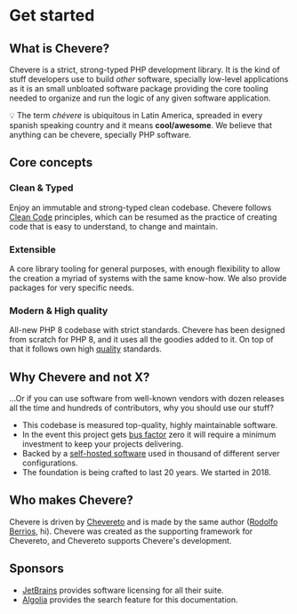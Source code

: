 # Get started

## What is Chevere?

Chevere is a strict, strong-typed PHP development library. It is the kind of stuff developers use to build *other* software, specially low-level applications as it is an small unbloated software package providing the core tooling needed to organize and run the logic of any given software application.

💡 The term *chévere* is ubiquitous in Latin America, spreaded in every spanish speaking country and it means **cool/awesome**. We believe that anything can be chevere, specially PHP software.

## Core concepts

### Clean & Typed

Enjoy an immutable and strong-typed clean codebase. Chevere follows [Clean Code](http://cleancoder.com/products) principles, which can be resumed as the practice of creating code that is easy to understand, to change and maintain.

### Extensible

A core library tooling for general purposes, with enough flexibility to allow the creation a myriad of systems with the same know-how. We also provide packages for very specific needs.

### Modern & High quality

All-new PHP 8 codebase with strict standards. Chevere has been designed from scratch for PHP 8, and it uses all the goodies added to it. On top of that it follows own high [quality](../developer/standard/quality.md) standards.

## Why Chevere and not X?

...Or if you can use software from well-known vendors with dozen  releases all the time and hundreds of contributors, why you should use our stuff?

* This codebase is measured top-quality, highly maintainable software.
* In the event this project gets [bus factor](https://en.wikipedia.org/wiki/Bus_factor) zero it will require a minimum investment to keep your projects delivering.
* Backed by a [self-hosted software](https://chevereto.com) used in thousand of different server configurations.
* The foundation is being crafted to last 20 years. We started in 2018.

## Who makes Chevere?

Chevere is driven by [Chevereto](https://chevereto.com) and is made by the same author ([Rodolfo Berrios](https://rodolfoberrios.com), hi). Chevere was created as the supporting framework for Chevereto, and Chevereto supports Chevere's development.

## Sponsors

* [JetBrains](https://www.jetbrains.com/opensource/) provides software licensing for all their suite.
* [Algolia](https://algolia.com) provides the search feature for this documentation.
